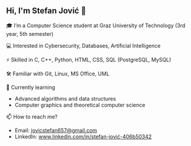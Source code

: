 ## Hi, I'm Stefan Jović 👋

🎓 I’m a Computer Science student at Graz University of Technology (3rd year, 5th semester)

💻 Interested in Cybersecurity, Databases, Artificial Intelligence

⚡ Skilled in C, C++, Python, HTML, CSS, SQL (PostgreSQL, MySQL)

🛠 Familiar with Git, Linux, MS Office, UML

🌱 Currently learning
- Advanced algorithms and data structures
- Computer graphics and theoretical computer science

📫 How to reach me?
- Email: jovicstefan657@gmail.com
- LinkedIn: www.linkedin.com/in/stefan-jović-406b50342
